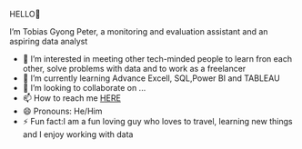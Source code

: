  HELLO👋
 
 I’m Tobias Gyong Peter, a monitoring and evaluation assistant and an aspiring data analyst
- 👀 I’m interested in meeting other tech-minded people to learn fron each other, solve problems with data and to work as a freelancer
- 🌱 I’m currently learning Advance Excell, SQL,Power BI and TABLEAU
- 💞️ I’m looking to collaborate on ...
- 📫 How to reach me [HERE](https://www.linkedin.com/in/tobias-peter-45061810a)
- 😄 Pronouns: He/Him
- ⚡ Fun fact:I am a fun loving guy who loves to travel, learning new things and I enjoy working with data

<!---
tobiasgyongpeter/tobiasgyongpeter is a ✨ special ✨ repository because its `README.md` (this file) appears on your GitHub profile.
You can click the Preview link to take a look at your changes.
--->
